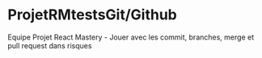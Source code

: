 # ProjetRMtestsGit/Github
Equipe Projet React Mastery - Jouer avec les commit, branches, merge et pull request dans risques
